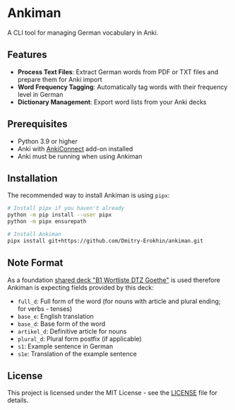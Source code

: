 # Ankiman

A CLI tool for managing German vocabulary in Anki.

## Features

- **Process Text Files**: Extract German words from PDF or TXT files and prepare them for Anki import
- **Word Frequency Tagging**: Automatically tag words with their frequency level in German
- **Dictionary Management**: Export word lists from your Anki decks


## Prerequisites

- Python 3.9 or higher
- Anki with [AnkiConnect](https://ankiweb.net/shared/info/2055492159) add-on installed
- Anki must be running when using Ankiman


## Installation

The recommended way to install Ankiman is using `pipx`:

```bash
# Install pipx if you haven't already
python -m pip install --user pipx
python -m pipx ensurepath

# Install Ankiman
pipx install git+https://github.com/Dmitry-Erokhin/ankiman.git
```

## Note Format

As a foundation [shared deck "B1 Wortliste DTZ Goethe"](https://ankiweb.net/shared/info/1586166030) is used therefore Ankiman is expecting fields provided by this deck:

- `full_d`: Full form of the word (for nouns with article and plural ending; for verbs - tenses)
- `base_e`: English translation
- `base_d`: Base form of the word
- `artikel_d`: Definitive article for nouns
- `plural_d`: Plural form postfix (if applicable)
- `s1`: Example sentence in German
- `s1e`: Translation of the example sentence

## License

This project is licensed under the MIT License - see the [LICENSE](LICENSE) file for details.